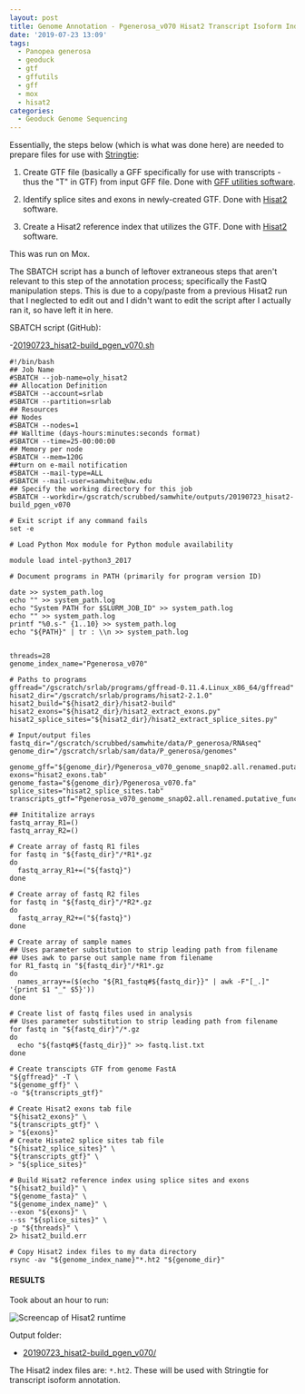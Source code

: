 ```yaml
---
layout: post
title: Genome Annotation - Pgenerosa_v070 Hisat2 Transcript Isoform Index
date: '2019-07-23 13:09'
tags:
  - Panopea generosa
  - geoduck
  - gtf
  - gffutils
  - gff
  - mox
  - hisat2
categories:
  - Geoduck Genome Sequencing
---
```



Essentially, the steps below (which is what was done here) are needed to prepare files for use with [Stringtie](https://ccb.jhu.edu/software/stringtie/index.shtml):

1. Create GTF file (basically a GFF specifically for use with transcripts - thus the "T" in GTF) from input GFF file. Done with [GFF utilities software](http://ccb.jhu.edu/software/stringtie/gff.shtml).

2. Identify splice sites and exons in newly-created GTF. Done with [Hisat2](https://ccb.jhu.edu/software/hisat2/manual.shtml) software.

3. Create a Hisat2 reference index that utilizes the GTF. Done with [Hisat2](https://ccb.jhu.edu/software/hisat2/manual.shtml) software.

This was run on Mox.

The SBATCH script has a bunch of leftover extraneous steps that aren't relevant to this step of the annotation process; specifically the FastQ manipulation steps. This is due to a copy/paste from a previous Hisat2 run that I neglected to edit out and I didn't want to edit the script after I actually ran it, so have left it in here.

SBATCH script (GitHub):

-[20190723_hisat2-build_pgen_v070.sh](https://github.com/RobertsLab/sams-notebook/blob/master/sbatch_scripts/20190723_hisat2-build_pgen_v070.sh)

```shell
#!/bin/bash
## Job Name
#SBATCH --job-name=oly_hisat2
## Allocation Definition
#SBATCH --account=srlab
#SBATCH --partition=srlab
## Resources
## Nodes
#SBATCH --nodes=1
## Walltime (days-hours:minutes:seconds format)
#SBATCH --time=25-00:00:00
## Memory per node
#SBATCH --mem=120G
##turn on e-mail notification
#SBATCH --mail-type=ALL
#SBATCH --mail-user=samwhite@uw.edu
## Specify the working directory for this job
#SBATCH --workdir=/gscratch/scrubbed/samwhite/outputs/20190723_hisat2-build_pgen_v070

# Exit script if any command fails
set -e

# Load Python Mox module for Python module availability

module load intel-python3_2017

# Document programs in PATH (primarily for program version ID)

date >> system_path.log
echo "" >> system_path.log
echo "System PATH for $SLURM_JOB_ID" >> system_path.log
echo "" >> system_path.log
printf "%0.s-" {1..10} >> system_path.log
echo "${PATH}" | tr : \\n >> system_path.log


threads=28
genome_index_name="Pgenerosa_v070"

# Paths to programs
gffread="/gscratch/srlab/programs/gffread-0.11.4.Linux_x86_64/gffread"
hisat2_dir="/gscratch/srlab/programs/hisat2-2.1.0"
hisat2_build="${hisat2_dir}/hisat2-build"
hisat2_exons="${hisat2_dir}/hisat2_extract_exons.py"
hisat2_splice_sites="${hisat2_dir}/hisat2_extract_splice_sites.py"

# Input/output files
fastq_dir="/gscratch/scrubbed/samwhite/data/P_generosa/RNAseq"
genome_dir="/gscratch/srlab/sam/data/P_generosa/genomes"

genome_gff="${genome_dir}/Pgenerosa_v070_genome_snap02.all.renamed.putative_function.domain_added.gff"
exons="hisat2_exons.tab"
genome_fasta="${genome_dir}/Pgenerosa_v070.fa"
splice_sites="hisat2_splice_sites.tab"
transcripts_gtf="Pgenerosa_v070_genome_snap02.all.renamed.putative_function.domain_added.gtf"

## Inititalize arrays
fastq_array_R1=()
fastq_array_R2=()

# Create array of fastq R1 files
for fastq in "${fastq_dir}"/*R1*.gz
do
  fastq_array_R1+=("${fastq}")
done

# Create array of fastq R2 files
for fastq in "${fastq_dir}"/*R2*.gz
do
  fastq_array_R2+=("${fastq}")
done

# Create array of sample names
## Uses parameter substitution to strip leading path from filename
## Uses awk to parse out sample name from filename
for R1_fastq in "${fastq_dir}"/*R1*.gz
do
  names_array+=($(echo "${R1_fastq#${fastq_dir}}" | awk -F"[_.]" '{print $1 "_" $5}'))
done

# Create list of fastq files used in analysis
## Uses parameter substitution to strip leading path from filename
for fastq in "${fastq_dir}"/*.gz
do
  echo "${fastq#${fastq_dir}}" >> fastq.list.txt
done

# Create transcipts GTF from genome FastA
"${gffread}" -T \
"${genome_gff}" \
-o "${transcripts_gtf}"

# Create Hisat2 exons tab file
"${hisat2_exons}" \
"${transcripts_gtf}" \
> "${exons}"
# Create Hisate2 splice sites tab file
"${hisat2_splice_sites}" \
"${transcripts_gtf}" \
> "${splice_sites}"

# Build Hisat2 reference index using splice sites and exons
"${hisat2_build}" \
"${genome_fasta}" \
"${genome_index_name}" \
--exon "${exons}" \
--ss "${splice_sites}" \
-p "${threads}" \
2> hisat2_build.err

# Copy Hisat2 index files to my data directory
rsync -av "${genome_index_name}"*.ht2 "${genome_dir}"
```

#### RESULTS

Took about an hour to run:

![Screencap of Hisat2 runtime](https://github.com/RobertsLab/sams-notebook/blob/master/images/screencaps/20190723_hisat2_build_pgen070_runtime.png?raw=true)

Output folder:

- [20190723_hisat2-build_pgen_v070/](https://gannet.fish.washington.edu/Atumefaciens/20190723_hisat2-build_pgen_v070/)

The Hisat2 index files are: `*.ht2`. These will be used with Stringtie for transcript isoform annotation.
